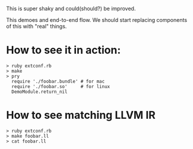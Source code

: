 This is super shaky and could(should?) be improved.

This demoes and end-to-end flow. We should start replacing components of this with "real" things.

# How to see it in action:

```
> ruby extconf.rb
> make
> pry
  require './foobar.bundle' # for mac
  require './foobar.so'     # for linux
  DemoModule.return_nil
```

# How to see matching LLVM IR

```
> ruby extconf.rb
> make foobar.ll
> cat foobar.ll
```

